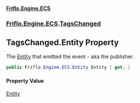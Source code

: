 #### [Friflo.Engine.ECS](index.md#'index')
### [Friflo.Engine.ECS](Friflo.Engine.ECS.md#'Friflo.Engine.ECS').[TagsChanged](TagsChanged.md#'Friflo.Engine.ECS.TagsChanged')

## TagsChanged.Entity Property

The [Entity](TagsChanged.Entity.md#'Friflo.Engine.ECS.TagsChanged.Entity') that emitted the event - aka the publisher.

```csharp
public Friflo.Engine.ECS.Entity Entity { get; }
```

#### Property Value
[Entity](Entity.md#'Friflo.Engine.ECS.Entity')